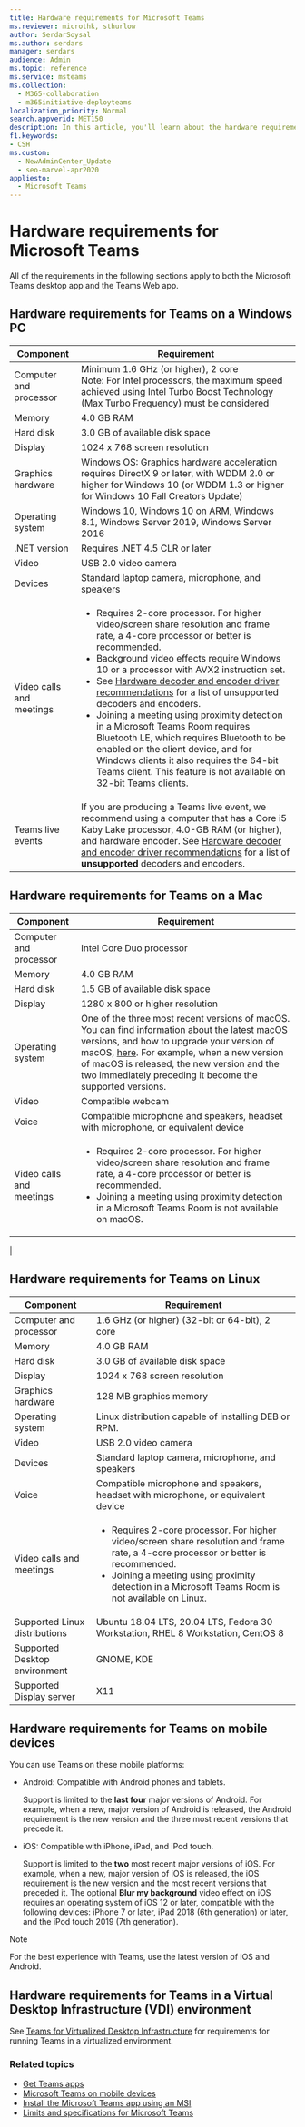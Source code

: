 ```yaml
---
title: Hardware requirements for Microsoft Teams
ms.reviewer: microthk, sthurlow
author: SerdarSoysal
ms.author: serdars
manager: serdars
audience: Admin
ms.topic: reference
ms.service: msteams
ms.collection: 
  - M365-collaboration
  - m365initiative-deployteams
localization_priority: Normal
search.appverid: MET150
description: In this article, you'll learn about the hardware requirements needed to install and run Microsoft Teams.
f1.keywords:
- CSH
ms.custom: 
  - NewAdminCenter_Update
  - seo-marvel-apr2020
appliesto: 
  - Microsoft Teams
---
```


# Hardware requirements for Microsoft Teams

All of the requirements in the following sections apply to both the Microsoft Teams desktop app and the Teams Web app.

## Hardware requirements for Teams on a Windows PC

| Component | Requirement |
|---------|---------|
|Computer and processor    | Minimum 1.6 GHz (or higher), 2 core<br>Note: For Intel processors, the maximum speed achieved using Intel Turbo Boost Technology (Max Turbo Frequency) must be considered         |
|Memory     |    4.0 GB RAM     |
|Hard disk    | 3.0 GB of available disk space        |
|Display    |   1024 x 768 screen resolution |
|Graphics hardware |  Windows OS: Graphics hardware acceleration requires DirectX 9 or later, with WDDM 2.0 or higher for Windows 10 (or WDDM 1.3 or higher for Windows 10 Fall Creators Update)
|Operating system  |    Windows 10, Windows 10 on ARM, Windows 8.1, Windows Server 2019, Windows Server 2016|
|.NET version    |  Requires .NET 4.5 CLR or later       |
|Video    |  USB 2.0 video camera       |
|Devices    |   Standard laptop camera, microphone, and speakers    |
|Video calls and meetings|<ul><li>Requires 2-core processor. For higher video/screen share resolution and frame rate, a 4-core processor or better is recommended.</li> <li>Background video effects require Windows 10 or a processor with AVX2 instruction set.</li> <li>See [Hardware decoder and encoder driver recommendations](hardware-decoders-and-encoders.md) for a list of unsupported decoders and encoders.</li><li>Joining a meeting using proximity detection in a Microsoft Teams Room requires Bluetooth LE, which requires Bluetooth to be enabled on the client device, and for Windows clients it also requires the 64-bit Teams client. This feature is not available on 32-bit Teams clients.</li></ul> |
|Teams live events | If you are producing a Teams live event, we recommend using a computer that has a Core i5 Kaby Lake processor, 4.0-GB RAM (or higher), and hardware encoder. See [Hardware decoder and encoder driver recommendations](hardware-decoders-and-encoders.md) for a list of **unsupported** decoders and encoders. |

## Hardware requirements for Teams on a Mac

| Component | Requirement |
|---------|---------|
|Computer and processor    | Intel Core Duo processor |
|Memory     |   4.0 GB RAM      |
|Hard disk    |   1.5 GB of available disk space      |
|Display    | 1280 x 800 or higher resolution    |
|Operating system  |    One of the three most recent versions of macOS. You can find information about the latest macOS versions, and how to upgrade your version of macOS, [here](https://support.apple.com/en-us/HT201260). For example, when a new version of macOS is released, the new version and the two immediately preceding it become the supported versions.      |
|Video  |    Compatible webcam     |
|Voice    |  Compatible microphone and speakers, headset with microphone, or equivalent device       |
|Video calls and meetings | <ul><li>Requires 2-core processor. For higher video/screen share resolution and frame rate, a 4-core processor or better is recommended. </li><li>Joining a meeting using proximity detection in a Microsoft Teams Room is not available on macOS.</li></ul>
|

## Hardware requirements for Teams on Linux

| Component | Requirement |
|---------|---------|
|Computer and processor    | 1.6 GHz (or higher) (32-bit or 64-bit), 2 core        |
|Memory     |    4.0 GB RAM     |
|Hard disk    | 3.0 GB of available disk space        |
|Display    |   1024 x 768 screen resolution |
|Graphics hardware |  128 MB graphics memory
|Operating system  | Linux distribution capable of installing DEB or RPM. |
|Video    |  USB 2.0 video camera       |
|Devices    |   Standard laptop camera, microphone, and speakers    |
|Voice    |  Compatible microphone and speakers, headset with microphone, or equivalent device       |
|Video calls and meetings | <ul><li>Requires 2-core processor. For higher video/screen share resolution and frame rate, a 4-core processor or better is recommended.</li><li>Joining a meeting using proximity detection in a Microsoft Teams Room is not available on Linux.</li></ul>
|Supported Linux distributions | Ubuntu 18.04 LTS, 20.04 LTS, Fedora 30 Workstation, RHEL 8 Workstation, CentOS 8       |
|Supported Desktop environment | GNOME, KDE       |
|Supported Display server | X11       |

## Hardware requirements for Teams on mobile devices

You can use Teams on these mobile platforms:

- Android: Compatible with Android phones and tablets.

  Support is limited to the **last four** major versions of Android. For example, when a new, major version of Android is released, the Android requirement is the new version and the three most recent versions that precede it.

- iOS: Compatible with iPhone, iPad, and iPod touch.

  Support is limited to the **two** most recent major versions of iOS. For example, when a new, major version of iOS is released, the iOS requirement is the new version and the most recent versions that preceded it. The optional **Blur my background** video effect on iOS requires an operating system of iOS 12 or later, compatible with the following devices: iPhone 7 or later, iPad 2018 (6th generation) or later, and the iPod touch 2019 (7th generation).

> [!Note]
> For the best experience with Teams, use the latest version of iOS and Android.

## Hardware requirements for Teams in a Virtual Desktop Infrastructure (VDI) environment

See [Teams for Virtualized Desktop Infrastructure](teams-for-vdi.md) for requirements for running Teams in a virtualized environment.

### Related topics

- [Get Teams apps](get-clients.md)
- [Microsoft Teams on mobile devices](https://support.office.com/article/Microsoft-Teams-on-mobile-devices-2ACBCF73-8FD4-4929-9B31-AE403B88C2D3)
- [Install the Microsoft Teams app using an MSI](msi-deployment.md)
- [Limits and specifications for Microsoft Teams](limits-specifications-teams.md)
